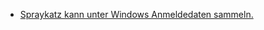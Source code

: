 * [Spraykatz kann unter Windows Anmeldedaten sammeln.](https://scheible.it/kali-linux-tool_spraykatz/)
